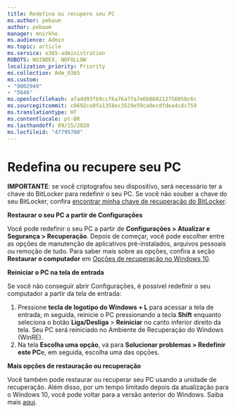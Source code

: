 ```yaml
---
title: Redefina ou recupere seu PC
ms.author: pebaum
author: pebaum
manager: mnirkhe
ms.audience: Admin
ms.topic: article
ms.service: o365-administration
ROBOTS: NOINDEX, NOFOLLOW
localization_priority: Priority
ms.collection: Adm_O365
ms.custom:
- "9002949"
- "5646"
ms.openlocfilehash: afadd93fb9ccf6a76a7fa7e6b860212756050c6c
ms.sourcegitcommit: c6692ce0fa1358ec3529e59ca0ecdfdea4cdc759
ms.translationtype: HT
ms.contentlocale: pt-BR
ms.lasthandoff: 09/15/2020
ms.locfileid: "47795700"
---
```

# <a name="reset-or-recover-your-pc"></a>Redefina ou recupere seu PC

**IMPORTANTE**: se você criptografou seu dispositivo, será necessário ter a chave do BitLocker para redefinir o seu PC. Se você não souber a chave do seu BitLocker, confira [encontrar minha chave de recuperação do BitLocker](https://support.microsoft.com/help/4026181/windows-10-find-my-bitlocker-recovery-key).

**Restaurar o seu PC a partir de Configurações**

Você pode redefinir o seu PC a partir de **Configurações > Atualizar e Segurança > Recuperação**. Depois de começar, você pode escolher entre as opções de manutenção de aplicativos pré-instalados, arquivos pessoais ou remoção de tudo. Para saber mais sobre as opções, confira a seção **Restaurar o computador** em [Opções de recuperação no Windows 10](https://support.microsoft.com/help/12415/windows-10-recovery-options).

**Reiniciar o PC na tela de entrada**

Se você não conseguir abrir Configurações, é possível redefinir o seu computador a partir da tela de entrada:

1. Pressione **tecla de logotipo do Windows + L** para acessar a tela de entrada; m seguida, reinicie o PC pressionando a tecla **Shift** enquanto seleciona o botão **Liga/Desliga** > **Reiniciar** no canto inferior direito da tela. Seu PC será reiniciado no Ambiente de Recuperação do Windows (WinRE).
2. Na tela **Escolha uma opção**, vá para **Solucionar problemas > Redefinir este PC**e, em seguida, escolha uma das opções.

**Mais opções de restauração ou recuperação**

Você também pode restaurar ou recuperar seu PC usando a unidade de recuperação. Além disso, por um tempo limitado depois da atualização para o Windows 10, você pode voltar para a versão anterior do Windows. Saiba mais [aqui](https://support.microsoft.com/help/12415/windows-10-recovery-options).
